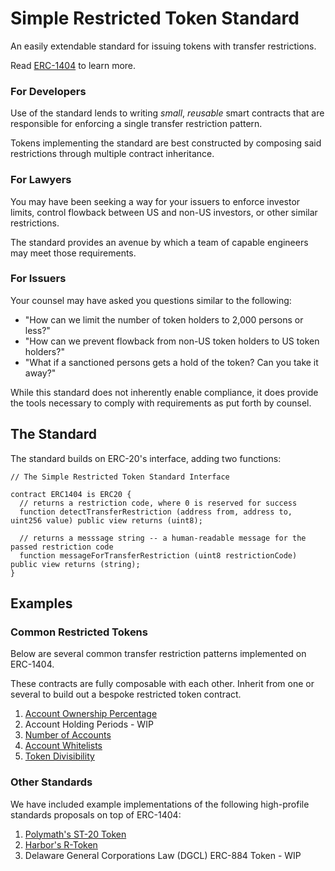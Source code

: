 # Simple Restricted Token Standard

An easily extendable standard for issuing tokens with transfer restrictions.  

Read [ERC-1404](https://github.com/ethereum/EIPs/issues/1404) to learn more.

### For Developers
Use of the standard lends to writing _small_, _reusable_ smart contracts that are responsible for enforcing a single transfer restriction pattern.

Tokens implementing the standard are best constructed by composing said restrictions through multiple contract inheritance.

### For Lawyers
You may have been seeking a way for your issuers to enforce investor limits, control flowback between US and non-US investors, or other similar restrictions.  

The standard provides an avenue by which a team of capable engineers may meet those requirements.

### For Issuers
Your counsel may have asked you questions similar to the following:

* "How can we limit the number of token holders to 2,000 persons or less?"
* "How can we prevent flowback from non-US token holders to US token holders?"
* "What if a sanctioned persons gets a hold of the token? Can you take it away?"

While this standard does not inherently enable compliance, it does provide the tools necessary to comply with requirements as put forth by counsel.

## The Standard
The standard builds on ERC-20's interface, adding two functions:
```solidity
// The Simple Restricted Token Standard Interface

contract ERC1404 is ERC20 {
  // returns a restriction code, where 0 is reserved for success
  function detectTransferRestriction (address from, address to, uint256 value) public view returns (uint8);

  // returns a messsage string -- a human-readable message for the passed restriction code 
  function messageForTransferRestriction (uint8 restrictionCode) public view returns (string);
}
```

## Examples

### Common Restricted Tokens

Below are several common transfer restriction patterns implemented on ERC-1404.  

These contracts are fully composable with each other. Inherit from one or several to build out a bespoke restricted token contract.

1.  [Account Ownership Percentage](https://github.com/simple-restricted-token/simple-restricted-token-standard/tree/master/contracts/examples/ownership-percentage)
2.  Account Holding Periods - WIP
3.  [Number of Accounts](https://github.com/simple-restricted-token/simple-restricted-token-standard/tree/master/contracts/examples/number-of-accounts)
4.  [Account Whitelists](https://github.com/simple-restricted-token/simple-restricted-token-standard/tree/master/contracts/examples/whitelists)
5.  [Token Divisibility](https://github.com/simple-restricted-token/simple-restricted-token-standard/tree/master/contracts/examples/divisibility)

### Other Standards

We have included example implementations of the following high-profile standards proposals on top of ERC-1404:

1.  [Polymath's ST-20 Token](https://github.com/simple-restricted-token/simple-restricted-token-standard/tree/master/contracts/examples/other-standards/ST20)
2.  [Harbor's R-Token](https://github.com/simple-restricted-token/simple-restricted-token-standard/tree/master/contracts/examples/other-standards/R-Token)
3.  Delaware General Corporations Law (DGCL) ERC-884 Token - WIP

